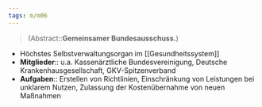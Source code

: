 ```yaml
---
tags: m/m06
---
```

> (Abstract::**Gemeinsamer Bundesausschuss.**)
- Höchstes Selbstverwaltungsorgan im [[Gesundheitssystem]]
- **Mitglieder**:: u.a. Kassenärztliche Bundesvereinigung, Deutsche Krankenhausgesellschaft, GKV-Spitzenverband
- **Aufgaben**:: Erstellen von Richtlinien, Einschränkung von Leistungen bei unklarem Nutzen, Zulassung der Kostenübernahme von neuen Maßnahmen